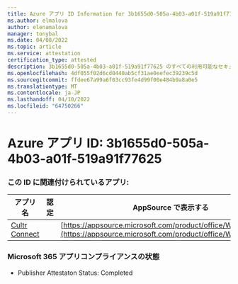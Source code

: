 ```yaml
---
title: Azure アプリ ID Information for 3b1655d0-505a-4b03-a01f-519a91f77625
ms.author: elmalova
author: elenamalova
manager: tonybal
ms.date: 04/08/2022
ms.topic: article
ms.service: attestation
certification_type: attested
description: 3b1655d0-505a-4b03-a01f-519a91f77625 のすべての利用可能なセキュリティとコンプライアンス情報。
ms.openlocfilehash: 4df055f02d6cd0440ab5cf31ae0eefec39239c5d
ms.sourcegitcommit: ffdee67a99a6f03cc93fe4d99f00e484b9a8a0e5
ms.translationtype: MT
ms.contentlocale: ja-JP
ms.lasthandoff: 04/10/2022
ms.locfileid: "64750266"
---
```

# <a name="azure-app-id-3b1655d0-505a-4b03-a01f-519a91f77625"></a>Azure アプリ ID: 3b1655d0-505a-4b03-a01f-519a91f77625


### <a name="apps-associated-with-this-id"></a>この ID に関連付けられているアプリ:
| **アプリ名** | **認定** | **AppSource で表示する** |
|--------------|---------------|-----------------------|
| [Cultr Connect](../forward/WA200003008.md) |  | [https://appsource.microsoft.com/product/office/WA200003008](https://appsource.microsoft.com/product/office/WA200003008) |

### <a name="microsoft-365-app-compliance-status"></a>Microsoft 365 アプリコンプライアンスの状態
- Publisher Attestaton Status: Completed
